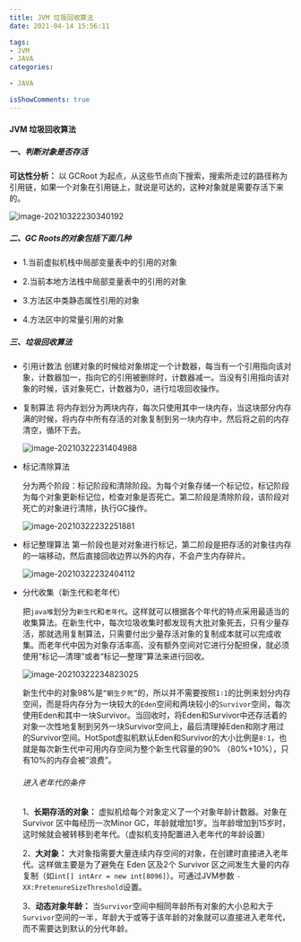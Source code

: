 ```yaml
---
title: JVM 垃圾回收算法
date: 2021-04-14 15:56:11

tags:
- JVM
- JAVA
categories:

- JAVA

isShowComments: true
---
```


#### JVM 垃圾回收算法

##### 一、判断对象是否存活

**可达性分析：** 以 GCRoot 为起点，从这些节点向下搜索，搜索所走过的路径称为引用链，如果一个对象在引用链上，就说是可达的，这种对象就是需要存活下来的。

![image-20210322230340192](https://markdown-1301775995.cos.ap-nanjing.myqcloud.com/image-20210322230340192.png)

##### 二、GC Roots的对象包括下面几种

- 1.当前虚拟机栈中局部变量表中的引用的对象

- 2.当前本地方法栈中局部变量表中的引用的对象

- 3.方法区中类静态属性引用的对象

- 4.方法区中的常量引用的对象

##### 三、垃圾回收算法

- 引用计数法
  创建对象的时候给对象绑定一个计数器，每当有一个引用指向该对象，计数器加一，指向它的引用被删除时，计数器减一。当没有引用指向该对象的时候，该对象死亡，计数器为0，进行垃圾回收操作。

- 复制算法
  将内存划分为两块内存，每次只使用其中一块内存，当这块部分内存满的时候，将内存中所有存活的对象复制到另一块内存中，然后将之前的内存清空，循环下去。

  ![image-20210322231404988](https://markdown-1301775995.cos.ap-nanjing.myqcloud.com/image-20210322231404988.png)

- 标记清除算法

  分为两个阶段：标记阶段和清除阶段。为每个对象存储一个标记位，标记阶段为每个对象更新标记位，检查对象是否死亡。第二阶段是清除阶段，该阶段对死亡的对象进行清除，执行GC操作。

  ![image-20210322232251881](https://markdown-1301775995.cos.ap-nanjing.myqcloud.com/image-20210322232251881.png)

- 标记整理算法
  第一阶段也是对对象进行标记，第二阶段是把存活的对象往内存的一端移动，然后直接回收边界以外的内存，不会产生内存碎片。

  ![image-20210322232404112](https://markdown-1301775995.cos.ap-nanjing.myqcloud.com/image-20210322232404112.png)

- 分代收集（新生代和老年代）

  ​        把`java堆`划分为`新生代`和`老年代`。这样就可以根据各个年代的特点采用最适当的收集算法。在新生代中，每次垃圾收集时都发现有大批对象死去，只有少量存活，那就选用复制算法，只需要付出少量存活对象的复制成本就可以完成收集。而老年代中因为对象存活率高、没有额外空间对它进行分配担保，就必须使用“标记—清理”或者“标记—整理”算法来进行回收。

  ![image-20210322234823025](https://markdown-1301775995.cos.ap-nanjing.myqcloud.com/image-20210322234823025.png)

  ​        新生代中的对象98%是`“朝生夕死”`的，所以并不需要按照`1∶1`的比例来划分内存空间，而是将内存分为一块较大的`Eden`空间和两块较小的`Survivor`空间，每次使用Eden和其中一块Survivor。当回收时，将Eden和Survivor中还存活着的对象一次性地复制到另外一块Survivor空间上，最后清理掉Eden和刚才用过的Survivor空间。HotSpot虚拟机默认Eden和Survivor的大小比例是`8∶1`，也就是每次新生代中可用内存空间为整个新生代容量的90% （80%+10%），只有10%的内存会被“浪费”。

  ###### 进入老年代的条件

  1、**长期存活的对象：** 虚拟机给每个对象定义了一个对象年龄计数器。对象在 Survivor 区中每经历一次Minor GC，年龄就增加1岁。当年龄增加到15岁时，这时候就会被转移到老年代。（虚拟机支持配置进入老年代的年龄设置）

  2、**大对象：** 大对象指需要大量连续内存空间的对象，在创建时直接进入老年代。这样做主要是为了避免在 Eden 区及2个 Survivor 区之间发生大量的内存复制（如`int[] intArr = new int[8096]`）。可通过JVM参数 `-XX:PretenureSizeThreshold`设置。

  3、**动态对象年龄：** 当`Survivor`空间中相同年龄所有对象的大小总和大于`Survivor`空间的一半，年龄大于或等于该年龄的对象就可以直接进入老年代，而不需要达到默认的分代年龄。
